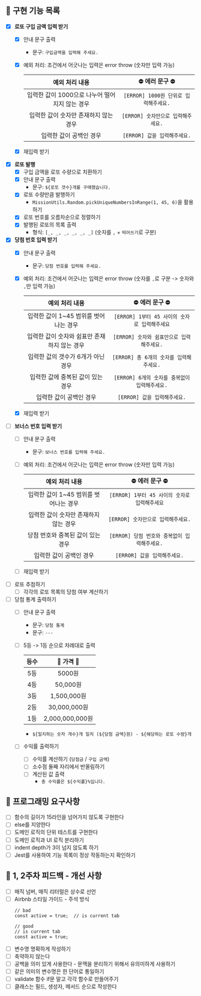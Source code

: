 ## 📁 구현 기능 목록
- [X] **로또 구입 금액 입력 받기**
  - [X] 안내 문구 출력
    - 문구: `구입금액을 입력해 주세요.`
  - [X] 예외 처리: 조건에서 어긋나는 입력은 error throw (숫자만 입력 가능)

    | 예외 처리 내용 | ⛔️ 에러 문구 ⛔️ |
    | :-------------: | :-----------: |
    | 입력한 값이 1000으로 나누어 떨어지지 않는 경우 | `[ERROR] 1000원 단위로 입력해주세요.` |
    | 입력한 값이 숫자만 존재하지 않는 경우 | `[ERROR] 숫자만으로 입력해주세요.` |
    | 입력한 값이 공백인 경우 | `[ERROR] 값을 입력해주세요.` |
  - [X] 재입력 받기
- [X] **로또 발행**
  - [X] 구입 금액을 로또 수량으로 치환하기
  - [X] 안내 문구 출력
    - 문구: `${로또 갯수}개를 구매했습니다.`
  - [X] 로또 수량만큼 발행하기
    - `MissionUtils.Random.pickUniqueNumbersInRange(1, 45, 6)`을 활용하기
  - [X] 로또 번호를 오름차순으로 정렬하기
  - [X] 발행된 로또의 목록 출력
    - 형식: `[_, _, _, _, _, _]` (숫자를 `,` + `띄어쓰기`로 구분)
- [X] **당첨 번호 입력 받기**
  - [X] 안내 문구 출력
    - 문구: `당첨 번호를 입력해 주세요.`
  - [X] 예외 처리: 조건에서 어긋나는 입력은 error throw (숫자를 `,`로 구분 -> 숫자와 `,`만 입력 가능)

    | 예외 처리 내용 | ⛔️ 에러 문구 ⛔️ |
    | :-------------: | :-----------: |
    | 입력한 값이 1~45 범위를 벗어나는 경우 | `[ERROR] 1부터 45 사이의 숫자로 입력해주세요` |
    | 입력한 값이 숫자와 쉼표만 존재하지 않는 경우 | `[ERROR] 숫자와 쉼표만으로 입력해주세요.` |
    | 입력한 값의 갯수가 6개가 아닌 경우 | `[ERROR] 총 6개의 숫자를 입력해주세요.` |
    | 입력한 값에 중복된 값이 있는 경우 | `[ERROR] 6개의 숫자를 중복없이 입력해주세요.` |
    | 입력한 값이 공백인 경우 | `[ERROR] 값을 입력해주세요.` |
  - [X] 재입력 받기
- [ ] **보너스 번호 입력 받기**
  - [ ] 안내 문구 출력
    - 문구: `보너스 번호를 입력해 주세요.`
  - [ ] 예외 처리: 조건에서 어긋나는 입력은 error throw (숫자만 입력 가능)

    | 예외 처리 내용 | ⛔️ 에러 문구 ⛔️ |
    | :-------------: | :-----------: |
    | 입력한 값이 1~45 범위를 벗어나는 경우 | `[ERROR] 1부터 45 사이의 숫자로 입력해주세요` |
    | 입력한 값이 숫자만 존재하지 않는 경우 | `[ERROR] 숫자만으로 입력해주세요.` |
    | 당첨 번호와 중복된 값이 있는 경우 | `[ERROR] 당첨 번호와 중복없이 입력해주세요.` |
    | 입력한 값이 공백인 경우 | `[ERROR] 값을 입력해주세요.` |
  - [ ] 재입력 받기
- [ ] 로또 추첨하기
  - [ ] 각각의 로또 목록의 당첨 여부 계산하기
- [ ] 당첨 통계 출력하기
  - [ ] 안내 문구 출력
    - 문구: `당첨 통계`
    - 문구: `---`
  - [ ] 5등 -> 1등 순으로 차례대로 출력

    | 등수 | 💸 가격 💸 |
    | :----: | :----: |
    | 5등 | 5000원 |
    | 4등 | 50,000원 |
    | 3등 | 1,500,000원 |
    | 2등 | 30,000,000원 |
    | 1등 | 2,000,000,000원 |
    - `${일치하는 숫자 개수}개 일치 (${당첨 금액}원) - ${해당하는 로또 수량}개`
  - [ ] 수익률 출력하기
    - [ ] 수익률 계산하기 (`당첨금` / `구입 금액`)
    - [ ] 소수점 둘째 자리에서 반올림하기
    - [ ] 계산된 값 출력
      - `총 수익률은 ${수익률}%입니다.`
    

## 💫 프로그래밍 요구사항
- [ ] 함수의 길이가 15라인을 넘어가지 않도록 구현한다
- [ ] else를 지양한다
- [ ] 도메인 로직의 단위 테스트를 구현한다
- [ ] 도메인 로직과 UI 로직 분리하기
- [ ] indent depth가 3이 넘지 않도록 하기
- [ ] Jest를 사용하여 기능 목록이 정상 작동하는지 확인하기

## 🧚 1, 2주차 피드백 - 개선 사항
- [ ] 매직 넘버, 매직 리터럴은 상수로 선언
- [ ] Airbnb 스타일 가이드 - 주석 방식
  ```
  // bad
  const active = true;  // is current tab

  // good
  // is current tab
  const active = true;
  ```
- [ ] 변수명 명확하게 작성하기
- [ ] 축약하지 않는다
- [ ] 공백을 의미 있게 사용한다 - 문맥을 분리하기 위해서 유의미하게 사용하기
- [ ] 같은 의미의 변수명은 한 단어로 통일하기
- [ ] validate 함수 if문 말고 각각 함수로 만들어주기
- [ ] 클래스는 필드, 생성자, 메서드 순으로 작성한다
